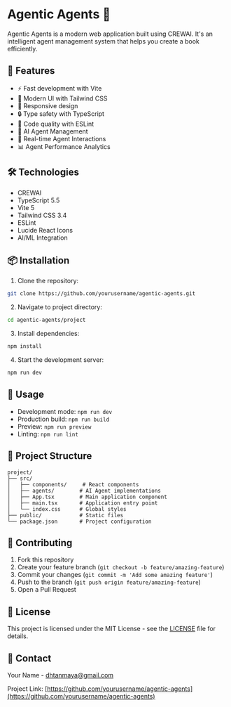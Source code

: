 # Agentic Agents 🤖

Agentic Agents is a modern web application built using CREWAI. It's an intelligent agent management system that helps you create a book efficiently.

## 🚀 Features

- ⚡️ Fast development with Vite
- 🎨 Modern UI with Tailwind CSS
- 📱 Responsive design
- 🔒 Type safety with TypeScript
- 🧹 Code quality with ESLint
- 🤖 AI Agent Management
- 🔄 Real-time Agent Interactions
- 📊 Agent Performance Analytics

## 🛠️ Technologies

- CREWAI
- TypeScript 5.5
- Vite 5
- Tailwind CSS 3.4
- ESLint
- Lucide React Icons
- AI/ML Integration

## 📦 Installation

1. Clone the repository:
```bash
git clone https://github.com/yourusername/agentic-agents.git
```

2. Navigate to project directory:
```bash
cd agentic-agents/project
```

3. Install dependencies:
```bash
npm install
```

4. Start the development server:
```bash
npm run dev
```

## 🚀 Usage

- Development mode: `npm run dev`
- Production build: `npm run build`
- Preview: `npm run preview`
- Linting: `npm run lint`

## 📁 Project Structure

```
project/
├── src/
│   ├── components/     # React components
│   ├── agents/        # AI Agent implementations
│   ├── App.tsx        # Main application component
│   ├── main.tsx       # Application entry point
│   └── index.css      # Global styles
├── public/            # Static files
└── package.json       # Project configuration
```

## 🤝 Contributing

1. Fork this repository
2. Create your feature branch (`git checkout -b feature/amazing-feature`)
3. Commit your changes (`git commit -m 'Add some amazing feature'`)
4. Push to the branch (`git push origin feature/amazing-feature`)
5. Open a Pull Request

## 📝 License

This project is licensed under the MIT License - see the [LICENSE](LICENSE) file for details.

## 👥 Contact

Your Name - dhtanmaya@gmail.com

Project Link: [https://github.com/yourusername/agentic-agents](https://github.com/yourusername/agentic-agents)

